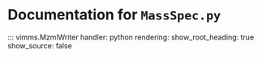 # Documentation for `MassSpec.py`

::: vimms.MzmlWriter
    handler: python
    rendering:
      show_root_heading: true
      show_source: false